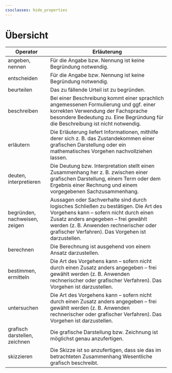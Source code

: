 ```yaml
---
cssclasses: hide_properties
---
```

# Übersicht

| Operator | Erläuterung |
| ---- | ---- |
| angeben, nennen | Für die Angabe bzw. Nennung ist keine Begründung notwendig. |
| entscheiden | Für die Angabe bzw. Nennung ist keine Begründung notwendig. |
| beurteilen | Das zu fällende Urteil ist zu begründen. |
| beschreiben | Bei einer Beschreibung kommt einer sprachlich angemessenen Formulierung und ggf. einer korrekten Verwendung der Fachsprache besondere Bedeutung zu. Eine Begründung für die Beschreibung ist nicht notwendig. |
| erläutern | Die Erläuterung liefert Informationen, mithilfe derer sich z. B. das Zustandekommen einer grafischen Darstellung oder ein mathematisches Vorgehen nachvollziehen lassen. |
| deuten, interpretieren | Die Deutung bzw. Interpretation stellt einen Zusammenhang her z. B. zwischen einer grafischen Darstellung, einem Term oder dem Ergebnis einer Rechnung und einem vorgegebenen Sachzusammenhang. |
| begründen, nachweisen, zeigen | Aussagen oder Sachverhalte sind durch logisches Schließen zu bestätigen. Die Art des Vorgehens kann – sofern nicht durch einen Zusatz anders angegeben – frei gewählt werden (z. B. Anwenden rechnerischer oder grafischer Verfahren). Das Vorgehen ist darzustellen. |
| berechnen | Die Berechnung ist ausgehend von einem Ansatz darzustellen. |
| bestimmen, ermitteln | Die Art des Vorgehens kann – sofern nicht durch einen Zusatz anders angegeben – frei gewählt werden (z. B. Anwenden rechnerischer oder grafischer Verfahren). Das Vorgehen ist darzustellen. |
| untersuchen | Die Art des Vorgehens kann – sofern nicht durch einen Zusatz anders angegeben – frei gewählt werden (z. B. Anwenden rechnerischer oder grafischer Verfahren). Das Vorgehen ist darzustellen. |
| grafisch darstellen, zeichnen | Die grafische Darstellung bzw. Zeichnung ist möglichst genau anzufertigen. |
| skizzieren | Die Skizze ist so anzufertigen, dass sie das im betrachteten Zusammenhang Wesentliche grafisch beschreibt.  |